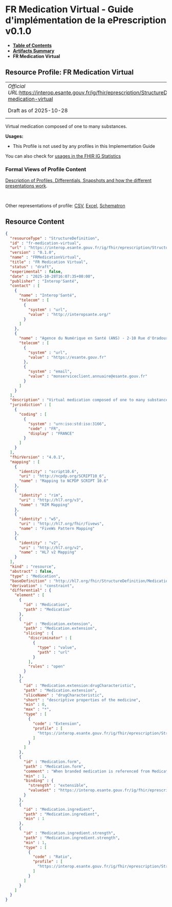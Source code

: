 # FR Medication Virtual - Guide d'implémentation de la ePrescription v0.1.0

* [**Table of Contents**](toc.md)
* [**Artifacts Summary**](artifacts.md)
* **FR Medication Virtual**

## Resource Profile: FR Medication Virtual 

| | |
| :--- | :--- |
| *Official URL*:https://interop.esante.gouv.fr/ig/fhir/eprescription/StructureDefinition/fr-medication-virtual | *Version*:0.1.0 |
| Draft as of 2025-10-28 | *Computable Name*:FRMedicationVirtual |

 
Virtual medication composed of one to many substances. 

**Usages:**

* This Profile is not used by any profiles in this Implementation Guide

You can also check for [usages in the FHIR IG Statistics](https://packages2.fhir.org/xig/ans.fhir.fr.eprescription|current/StructureDefinition/fr-medication-virtual)

### Formal Views of Profile Content

 [Description of Profiles, Differentials, Snapshots and how the different presentations work](http://build.fhir.org/ig/FHIR/ig-guidance/readingIgs.html#structure-definitions). 

 

Other representations of profile: [CSV](StructureDefinition-fr-medication-virtual.csv), [Excel](StructureDefinition-fr-medication-virtual.xlsx), [Schematron](StructureDefinition-fr-medication-virtual.sch) 



## Resource Content

```json
{
  "resourceType" : "StructureDefinition",
  "id" : "fr-medication-virtual",
  "url" : "https://interop.esante.gouv.fr/ig/fhir/eprescription/StructureDefinition/fr-medication-virtual",
  "version" : "0.1.0",
  "name" : "FRMedicationVirtual",
  "title" : "FR Medication Virtual",
  "status" : "draft",
  "experimental" : false,
  "date" : "2025-10-28T16:07:35+00:00",
  "publisher" : "Interop'Santé",
  "contact" : [
    {
      "name" : "Interop'Santé",
      "telecom" : [
        {
          "system" : "url",
          "value" : "http://interopsante.org/"
        }
      ]
    },
    {
      "name" : "Agence du Numérique en Santé (ANS) - 2-10 Rue d'Oradour-sur-Glane, 75015 Paris",
      "telecom" : [
        {
          "system" : "url",
          "value" : "https://esante.gouv.fr"
        },
        {
          "system" : "email",
          "value" : "monserviceclient.annuaire@esante.gouv.fr"
        }
      ]
    }
  ],
  "description" : "Virtual medication composed of one to many substances.",
  "jurisdiction" : [
    {
      "coding" : [
        {
          "system" : "urn:iso:std:iso:3166",
          "code" : "FR",
          "display" : "FRANCE"
        }
      ]
    }
  ],
  "fhirVersion" : "4.0.1",
  "mapping" : [
    {
      "identity" : "script10.6",
      "uri" : "http://ncpdp.org/SCRIPT10_6",
      "name" : "Mapping to NCPDP SCRIPT 10.6"
    },
    {
      "identity" : "rim",
      "uri" : "http://hl7.org/v3",
      "name" : "RIM Mapping"
    },
    {
      "identity" : "w5",
      "uri" : "http://hl7.org/fhir/fivews",
      "name" : "FiveWs Pattern Mapping"
    },
    {
      "identity" : "v2",
      "uri" : "http://hl7.org/v2",
      "name" : "HL7 v2 Mapping"
    }
  ],
  "kind" : "resource",
  "abstract" : false,
  "type" : "Medication",
  "baseDefinition" : "http://hl7.org/fhir/StructureDefinition/Medication",
  "derivation" : "constraint",
  "differential" : {
    "element" : [
      {
        "id" : "Medication",
        "path" : "Medication"
      },
      {
        "id" : "Medication.extension",
        "path" : "Medication.extension",
        "slicing" : {
          "discriminator" : [
            {
              "type" : "value",
              "path" : "url"
            }
          ],
          "rules" : "open"
        }
      },
      {
        "id" : "Medication.extension:drugCharacteristic",
        "path" : "Medication.extension",
        "sliceName" : "drugCharacteristic",
        "short" : "descriptive properties of the medicine",
        "min" : 0,
        "max" : "*",
        "type" : [
          {
            "code" : "Extension",
            "profile" : [
              "https://interop.esante.gouv.fr/ig/fhir/eprescription/StructureDefinition/fr-drug-characteristic"
            ]
          }
        ]
      },
      {
        "id" : "Medication.form",
        "path" : "Medication.form",
        "comment" : "When branded medication is referenced from MedicationRequest, this is the ordered form.  When Medication is referenced within MedicationDispense, this is the dispensed form.  When branded medication is referenced within MedicationAdministration, this is administered form.",
        "min" : 1,
        "binding" : {
          "strength" : "extensible",
          "valueSet" : "https://interop.esante.gouv.fr/ig/fhir/eprescription/ValueSet/fr-mp-dose-form"
        }
      },
      {
        "id" : "Medication.ingredient",
        "path" : "Medication.ingredient",
        "min" : 1
      },
      {
        "id" : "Medication.ingredient.strength",
        "path" : "Medication.ingredient.strength",
        "min" : 1,
        "type" : [
          {
            "code" : "Ratio",
            "profile" : [
              "https://interop.esante.gouv.fr/ig/fhir/eprescription/StructureDefinition/FrRatioMedication"
            ]
          }
        ]
      }
    ]
  }
}

```
